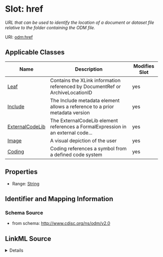 # Slot: href


_URL that can be used to identify the location of a document or dataset file relative to the folder containing the ODM file._



URI: [odm:href](http://www.cdisc.org/ns/odm/v2.0/href)



<!-- no inheritance hierarchy -->




## Applicable Classes

| Name | Description | Modifies Slot |
| --- | --- | --- |
[Leaf](Leaf.md) | Contains the XLink information referenced by DocumentRef or ArchiveLocationID |  yes  |
[Include](Include.md) | The Include metadata element allows a reference to a prior metadata version |  yes  |
[ExternalCodeLib](ExternalCodeLib.md) | The ExternalCodeLib element references a FormalExpression in an external code... |  yes  |
[Image](Image.md) | A visual depiction of the user |  yes  |
[Coding](Coding.md) | Coding references a symbol from a defined code system |  yes  |







## Properties

* Range: [String](String.md)





## Identifier and Mapping Information







### Schema Source


* from schema: http://www.cdisc.org/ns/odm/v2.0




## LinkML Source

<details>
```yaml
name: href
description: URL that can be used to identify the location of a document or dataset
  file relative to the folder containing the ODM file.
from_schema: http://www.cdisc.org/ns/odm/v2.0
rank: 1000
alias: href
domain_of:
- Leaf
- Include
- ExternalCodeLib
- Image
- Coding
range: string
any_of:
- range: uriorcurie
- range: text

```
</details>